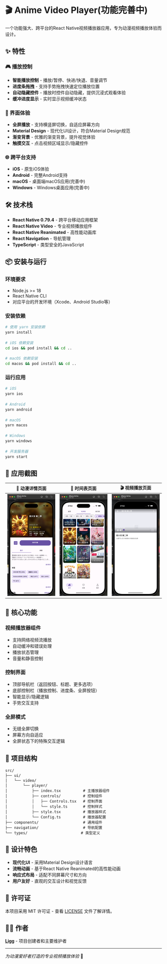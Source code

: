 # 🎬 Anime Video Player(功能完善中)

一个功能强大、跨平台的React Native视频播放器应用，专为动漫视频播放体验而设计。

## ✨ 特性

### 🎮 播放控制
- **智能播放控制** - 播放/暂停、快进/快退、音量调节
- **进度条拖拽** - 支持手势拖拽快速定位播放位置
- **自动隐藏控件** - 播放时控件自动隐藏，提供沉浸式观看体验
- **缓冲进度显示** - 实时显示视频缓冲状态

### 📱 界面体验
- **全屏播放** - 支持横竖屏切换，自适应屏幕方向
- **Material Design** - 现代化UI设计，符合Material Design规范
- **渐变背景** - 优雅的渐变背景，提升视觉体验
- **触摸交互** - 点击视频区域显示/隐藏控件

### 🌐 跨平台支持
- **iOS** - 原生iOS体验
- **Android** - 完整Android支持
- **macOS** - 桌面端macOS应用(完善中)
- **Windows** - Windows桌面应用(完善中)

## 🛠️ 技术栈

- **React Native 0.79.4** - 跨平台移动应用框架
- **React Native Video** - 专业视频播放组件
- **React Native Reanimated** - 高性能动画库
- **React Navigation** - 导航管理
- **TypeScript** - 类型安全的JavaScript

## 📦 安装与运行

### 环境要求
- Node.js >= 18
- React Native CLI
- 对应平台的开发环境（Xcode、Android Studio等）

### 安装依赖
```bash
# 使用 yarn 安装依赖
yarn install

# iOS 依赖安装
cd ios && pod install && cd ..

# macOS 依赖安装
cd macos && pod install && cd ..
```

### 运行应用
```bash
# iOS
yarn ios

# Android
yarn android

# macOS
yarn macos

# Windows
yarn windows

# 开发服务器
yarn start
```

## 📸 应用截图

<div align="center">

| 📱 动漫详情页面 | 📅 时间表页面 | 🎬 视频播放页面 |
|:---:|:---:|:---:|
| <img src="readme/image/animeData.png" width="250" alt="动漫详情页面" /> | <img src="readme/image/schedules.png" width="250" alt="时间表页面" /> | <img src="readme/image/video.png" width="250" alt="视频播放页面" /> |

</div>

## 🎯 核心功能

### 视频播放器组件
- 支持网络视频流播放
- 自动缓冲和错误处理
- 播放状态管理
- 音量和静音控制

### 控制界面
- 顶部导航栏（返回按钮、标题、更多选项）
- 底部控制栏（播放控制、进度条、全屏按钮）
- 智能显示/隐藏逻辑
- 手势交互支持

### 全屏模式
- 无缝全屏切换
- 屏幕方向自适应
- 全屏状态下的特殊交互逻辑

## 📁 项目结构

```
src/
├── ui/
│   └── video/
│       └── player/
│           ├── index.tsx          # 主播放器组件
│           ├── controls/          # 控制组件
│           │   ├── Controls.tsx   # 控制界面
│           │   └── style.ts       # 控制样式
│           ├── style.tsx          # 播放器样式
│           └── Config.ts          # 播放器配置
├── components/                    # 通用组件
├── navigation/                    # 导航配置
└── types/                        # 类型定义
```

## 🎨 设计特色

- **现代化UI** - 采用Material Design设计语言
- **流畅动画** - 基于React Native Reanimated的高性能动画
- **响应式布局** - 适配不同屏幕尺寸和方向
- **用户友好** - 直观的交互设计和视觉反馈

## 📄 许可证

本项目采用 MIT 许可证 - 查看 [LICENSE](LICENSE) 文件了解详情。

## 👨‍💻 作者

**[Ligg](https://github.com/LiggMax)** - 项目创建者和主要维护者

---

*为动漫爱好者打造的专业视频播放体验* 🌟